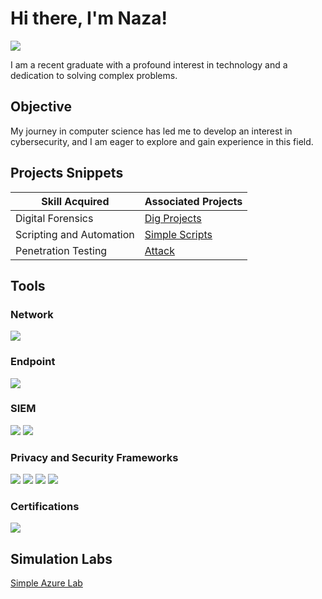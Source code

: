 # Hi there, I'm Naza!
<a href="https://linkedin.com/in/faithobasi"><img src="https://img.shields.io/badge/-LinkedIn-0072b1?&style=for-the-badge&logo=linkedin&logoColor=white" /></a>

I am a recent graduate with a profound interest in technology and a dedication to solving complex problems.

## Objective

My journey in computer science has led me to develop an interest in cybersecurity, and I am eager to explore and gain experience in this field.

## Projects Snippets

| Skill Acquired                                  | Associated Projects      |
|-----------------------------------------------|----------------------------|
| Digital Forensics                              | <a href = "https://github.com/Naza6/Digital-Forensics"> Dig Projects|
| Scripting and Automation                       | <a href = "https://github.com/Naza6/Simple-ps1-Scripts/tree/main">Simple Scripts</a>|
| Penetration Testing                            | <a href = "https://github.com/danyaln/Touch-stroke-dictionary-attack"> Attack</a>|

## Tools

### Network
<div>
    <img src="https://img.shields.io/badge/-Wireshark-1679A7?&style=for-the-badge&logo=Wireshark&logoColor=white" />
</div>

### Endpoint
<div>
    <img src="https://img.shields.io/badge/-Microsoft_Defender_for_Endpoint-00A4EF?&style=for-the-badge&logo=Microsoft&logoColor=white" />
</div>

### SIEM
<div>
    <img src="https://img.shields.io/badge/-Microsoft_Sentinel-0078D4?&style=for-the-badge&logo=Microsoft&logoColor=white" />
    <img src="https://img.shields.io/badge/-Splunk-000000?&style=for-the-badge&logo=Splunk&logoColor=white" />
</div>

### Privacy and Security Frameworks
<div>
    <img src="https://img.shields.io/badge/-NIST-0078D4?&style=for-the-badge&logo=NIST&logoColor=white" />
    <img src="https://img.shields.io/badge/-PIPEDA-FFC0CB?&style=for-the-badge&logo=PIPEDA&logoColor=white" />
    <img src="https://img.shields.io/badge/-GDPR-FFA500?&style=for-the-badge&logo=GDPR&logoColor=white" />
    <img src="https://img.shields.io/badge/-MITRE-FF0000?&style=for-the-badge&logo=MITRE&logoColor=white" />
</div>

### Certifications

<div>
<img src="https://img.shields.io/badge/-A%2B-FF0000?&style=for-the-badge&logo=CompTIA&logoColor=white" />

</div>

## Simulation Labs
<a href = "https://github.com/Naza6/Detection-Lab">Simple Azure Lab</a>

